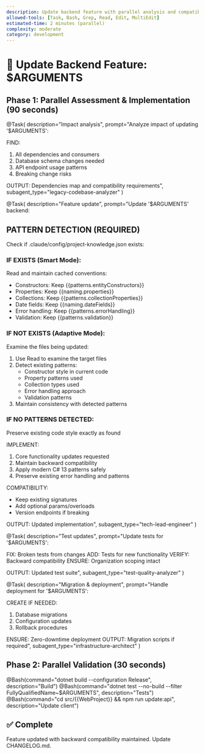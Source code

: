 ```yaml
---
description: Update backend feature with parallel analysis and compatibility
allowed-tools: [Task, Bash, Grep, Read, Edit, MultiEdit]
estimated-time: 2 minutes (parallel)
complexity: moderate
category: development
---
```


# 🔄 Update Backend Feature: $ARGUMENTS

## Phase 1: Parallel Assessment & Implementation (90 seconds)

@Task(
  description="Impact analysis",
  prompt="Analyze impact of updating '$ARGUMENTS':
  
  FIND:
  1. All dependencies and consumers
  2. Database schema changes needed
  3. API endpoint usage patterns
  4. Breaking change risks
  
  OUTPUT: Dependencies map and compatibility requirements",
  subagent_type="legacy-codebase-analyzer"
)

@Task(
  description="Feature update",
  prompt="Update '$ARGUMENTS' backend:

  ## PATTERN DETECTION (REQUIRED)

  Check if .claude/config/project-knowledge.json exists:

  ### IF EXISTS (Smart Mode):
  Read and maintain cached conventions:
  - Constructors: Keep {{patterns.entityConstructors}}
  - Properties: Keep {{naming.properties}}
  - Collections: Keep {{patterns.collectionProperties}}
  - Date fields: Keep {{naming.dateFields}}
  - Error handling: Keep {{patterns.errorHandling}}
  - Validation: Keep {{patterns.validation}}

  ### IF NOT EXISTS (Adaptive Mode):
  Examine the files being updated:
  1. Use Read to examine the target files
  2. Detect existing patterns:
     - Constructor style in current code
     - Property patterns used
     - Collection types used
     - Error handling approach
     - Validation patterns
  3. Maintain consistency with detected patterns

  ### IF NO PATTERNS DETECTED:
  Preserve existing code style exactly as found

  IMPLEMENT:
  1. Core functionality updates requested
  2. Maintain backward compatibility
  3. Apply modern C# 13 patterns safely
  4. Preserve existing error handling and patterns

  COMPATIBILITY:
  - Keep existing signatures
  - Add optional params/overloads
  - Version endpoints if breaking

  OUTPUT: Updated implementation",
  subagent_type="tech-lead-engineer"
)

@Task(
  description="Test updates",
  prompt="Update tests for '$ARGUMENTS':
  
  FIX: Broken tests from changes
  ADD: Tests for new functionality
  VERIFY: Backward compatibility
  ENSURE: Organization scoping intact
  
  OUTPUT: Updated test suite",
  subagent_type="test-quality-analyzer"
)

@Task(
  description="Migration & deployment",
  prompt="Handle deployment for '$ARGUMENTS':
  
  CREATE IF NEEDED:
  1. Database migrations
  2. Configuration updates
  3. Rollback procedures
  
  ENSURE: Zero-downtime deployment
  OUTPUT: Migration scripts if required",
  subagent_type="infrastructure-architect"
)

## Phase 2: Parallel Validation (30 seconds)

@Bash(command="dotnet build --configuration Release", description="Build")
@Bash(command="dotnet test --no-build --filter FullyQualifiedName~$ARGUMENTS", description="Tests")
@Bash(command="cd src/{{WebProject}} && npm run update:api", description="Update client")

## ✅ Complete
Feature updated with backward compatibility maintained. Update CHANGELOG.md.